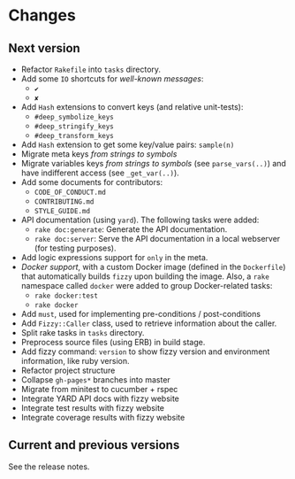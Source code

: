 # Changes

## Next version

* Refactor `Rakefile` into `tasks` directory.
* Add some `IO` shortcuts for *well-known messages*:
  * `✔`
  * `✘`
* Add `Hash` extensions to convert keys (and relative unit-tests):
  * `#deep_symbolize_keys`
  * `#deep_stringify_keys`
  * `#deep_transform_keys`
* Add `Hash` extension to get some key/value pairs: `sample(n)`
* Migrate meta keys *from strings to symbols*
* Migrate variables keys *from strings to symbols* (see `parse_vars(..)`)
  and have indifferent access (see `_get_var(..)`).
* Add some documents for contributors:
  * `CODE_OF_CONDUCT.md`
  * `CONTRIBUTING.md`
  * `STYLE_GUIDE.md`
* API documentation (using `yard`). The following tasks were added:
  * `rake doc:generate`: Generate the API documentation.
  * `rake doc:server`: Serve the API documentation in a local webserver
    (for testing purposes).
* Add logic expressions support for `only` in the meta.
* *Docker support*, with a custom Docker image (defined in the `Dockerfile`)
  that automatically builds `fizzy` upon building the image.
  Also, a `rake` namespace called `docker` were added to group Docker-related
  tasks:
  * `rake docker:test`
  * `rake docker`
* Add `must`, used for implementing pre-conditions / post-conditions
* Add `Fizzy::Caller` class, used to retrieve information about the
  caller.
* Split rake tasks in `tasks` directory.
* Preprocess source files (using ERB) in build stage.
* Add fizzy command: `version` to show fizzy version
  and environment information, like ruby version.
* Refactor project structure
* Collapse `gh-pages*` branches into master
* Migrate from minitest to cucumber + rspec
* Integrate YARD API docs with fizzy website
* Integrate test results with fizzy website
* Integrate coverage results with fizzy website


## Current and previous versions

See the release notes.


<!-- Link declarations -->
